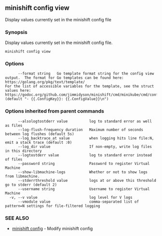 ## minishift config view

Display values currently set in the minishift config file

### Synopsis


Display values currently set in the minishift  config file.

```
minishift config view
```

### Options

```
      --format string   Go template format string for the config view output.  The format for Go templates can be found here: https://golang.org/pkg/text/template/
For the list of accessible variables for the template, see the struct values here: https://godoc.org/github.com/jimmidyson/minishift/cmd/minikube/cmd/config#ConfigViewTemplate (default "- {{.ConfigKey}}: {{.ConfigValue}}\n")
```

### Options inherited from parent commands

```
      --alsologtostderr value          log to standard error as well as files
      --log-flush-frequency duration   Maximum number of seconds between log flushes (default 5s)
      --log_backtrace_at value         when logging hits line file:N, emit a stack trace (default :0)
      --log_dir value                  If non-empty, write log files in this directory
      --logtostderr value              log to standard error instead of files
      --password string                Password to register Virtual Machine
      --show-libmachine-logs           Whether or not to show logs from libmachine.
      --stderrthreshold value          logs at or above this threshold go to stderr (default 2)
      --username string                Username to register Virtual Machine
  -v, --v value                        log level for V logs
      --vmodule value                  comma-separated list of pattern=N settings for file-filtered logging
```

### SEE ALSO
* [minishift config](minishift_config.md)	 - Modify minishift config

